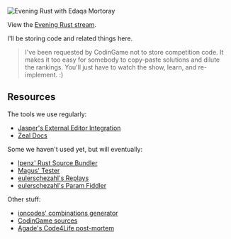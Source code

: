 ![Evening Rust with Edaqa Mortoray](https://i.imgur.com/NhuHviy.png)

View the [Evening Rust stream](https://www.twitch.tv/mortoray).

I'll be storing code and related things here. 

> I've been requested by CodinGame not to store competition code. It makes it too easy for somebody to copy-paste solutions and dilute the rankings. You'll just have to watch the show, learn, and re-implement. :)


## Resources

The tools we use regularly:

- [Jasper's External Editor Integration](https://www.codingame.com/forum/t/cg-local/10359)
- [Zeal Docs](https://zealdocs.org/)

Some we haven't used yet, but will eventually:

- [lpenz' Rust Source Bundler](https://github.com/lpenz/rust-sourcebundler)
- [Magus' Tester](https://github.com/dreignier/cg-brutaltester)
- [eulerschezahl's Replays](http://eulerschezahl.herokuapp.com/codingame/replays/289564981)
- [eulerschezahl's Param Fiddler](https://github.com/eulerscheZahl/ParameterFiddler)

Other stuff:
- [ioncodes' combinations generator](https://gist.github.com/ioncodes/3401ebc8c71bd41638e483e96d2d40f1)
- [CodinGame sources](https://github.com/CodinGame/)
- [Agade's Code4Life post-mortem](https://github.com/Agade09/Agade-Code-4-Life-Postmortem/blob/master/Agade_C4L_Postmortem.md)